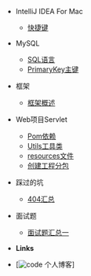 - IntelliJ IDEA For Mac 

  - [快捷键](Documents/IDEA/快捷键.md)


- MySQL

  - [SQL语言](Documents/MySQL/SQL.md)
  - [PrimaryKey主键](Documents/MySQL/PrimaryKey.md)


- 框架

  - [框架概述](Documents/框架/框架概述.md)


- Web项目Servlet

  - [Pom依赖](Documents/Web项目Servlet/Web项目下Maven模块Pom依赖.md)
  - [Utils工具类](Documents/Web项目Servlet/Utils工具类.md)
  - [resources文件](Documents/Web项目Servlet/resources文件.md)
  - [创建工程分包](Documents/Web项目Servlet/创建工程分包.md)

- 踩过的坑

  - [404汇总](Documents/踩过的坑/404汇总.md)

- 面试题 

  - [面试题汇总一](Documents/面试刷题/面试题汇总一.md)


- **Links**
- [![code](https://) 个人博客]